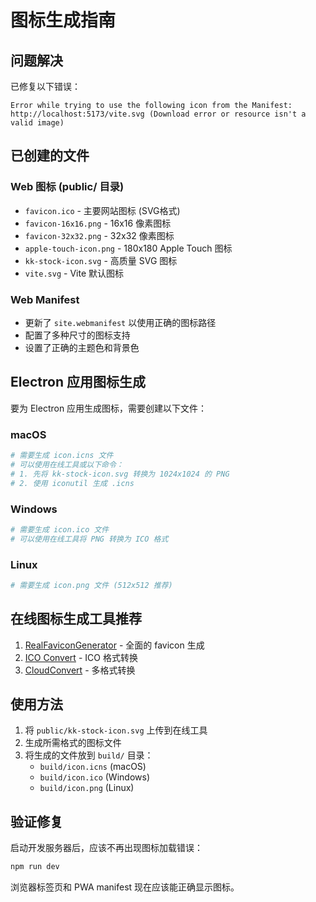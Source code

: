 # 图标生成指南

## 问题解决

已修复以下错误：
```
Error while trying to use the following icon from the Manifest: http://localhost:5173/vite.svg (Download error or resource isn't a valid image)
```

## 已创建的文件

### Web 图标 (public/ 目录)
- `favicon.ico` - 主要网站图标 (SVG格式)
- `favicon-16x16.png` - 16x16 像素图标
- `favicon-32x32.png` - 32x32 像素图标  
- `apple-touch-icon.png` - 180x180 Apple Touch 图标
- `kk-stock-icon.svg` - 高质量 SVG 图标
- `vite.svg` - Vite 默认图标

### Web Manifest
- 更新了 `site.webmanifest` 以使用正确的图标路径
- 配置了多种尺寸的图标支持
- 设置了正确的主题色和背景色

## Electron 应用图标生成

要为 Electron 应用生成图标，需要创建以下文件：

### macOS
```bash
# 需要生成 icon.icns 文件
# 可以使用在线工具或以下命令：
# 1. 先将 kk-stock-icon.svg 转换为 1024x1024 的 PNG
# 2. 使用 iconutil 生成 .icns
```

### Windows  
```bash
# 需要生成 icon.ico 文件
# 可以使用在线工具将 PNG 转换为 ICO 格式
```

### Linux
```bash
# 需要生成 icon.png 文件 (512x512 推荐)
```

## 在线图标生成工具推荐

1. [RealFaviconGenerator](https://realfavicongenerator.net/) - 全面的 favicon 生成
2. [ICO Convert](https://icoconvert.com/) - ICO 格式转换
3. [CloudConvert](https://cloudconvert.com/) - 多格式转换

## 使用方法

1. 将 `public/kk-stock-icon.svg` 上传到在线工具
2. 生成所需格式的图标文件
3. 将生成的文件放到 `build/` 目录：
   - `build/icon.icns` (macOS)
   - `build/icon.ico` (Windows)  
   - `build/icon.png` (Linux)

## 验证修复

启动开发服务器后，应该不再出现图标加载错误：
```bash
npm run dev
```

浏览器标签页和 PWA manifest 现在应该能正确显示图标。